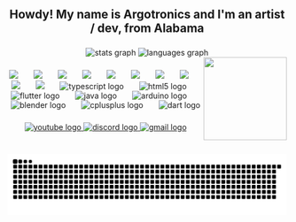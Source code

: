 <h2 align="center">Howdy! My name is Argotronics and I'm an artist / dev, from Alabama</h2>

###
<div align="center">
  <img src="https://github-readme-stats.vercel.app/api?username=Argotronics&hide_title=false&hide_rank=false&show_icons=true&include_all_commits=true&count_private=true&disable_animations=false&theme=dracula&locale=en&hide_border=false" height="150" alt="stats graph"  />
  <img src="https://github-readme-stats.vercel.app/api/top-langs?username=Argotronics&locale=en&hide_title=false&layout=compact&card_width=320&langs_count=5&theme=dracula&hide_border=false" height="150" alt="languages graph"  />
</div>

<img align="right" height="150" width="150" src="https://i.imgflip.com/8l2h58.gif"  />

###

<div align="center">
  <img src="https://cdn.jsdelivr.net/gh/devicons/devicon@latest/icons/apache/apache-original-wordmark.svg" height="30"/>
  <img width="20">
  <img src="https://cdn.jsdelivr.net/gh/devicons/devicon@latest/icons/gimp/gimp-plain-wordmark.svg" height="30"/>
  <img width="20">
  
  <img src="https://cdn.jsdelivr.net/gh/devicons/devicon@latest/icons/gimp/gimp-plain-wordmark.svg" height="30"/>
  <img width="20">
  <img src="https://cdn.jsdelivr.net/gh/devicons/devicon@latest/icons/azure/azure-plain.svg" height="30"/>
  <img width="20">
  <img src="https://cdn.jsdelivr.net/gh/devicons/devicon@latest/icons/azuresqldatabase/azuresqldatabase-original.svg" height="30"/>
  <img width="20">
  <img src="https://cdn.jsdelivr.net/gh/devicons/devicon@latest/icons/mysql/mysql-original-wordmark.svg" height="30"/>
  <img width="20">
  
<img src="https://cdn.jsdelivr.net/gh/devicons/devicon@latest/icons/visualbasic/visualbasic-plain.svg" height="30"/>
  <img width="20">
  
  <img src="https://cdn.jsdelivr.net/gh/devicons/devicon@latest/icons/csharp/csharp-plain.svg" height="30"/>
  <img width="20">
  <img src="https://cdn.jsdelivr.net/gh/devicons/devicon@latest/icons/dotnetcore/dotnetcore-original.svg" height="30"/>
  <img width="20">
  
  <img src="https://cdn.jsdelivr.net/gh/devicons/devicon@latest/icons/blazor/blazor-original.svg" height="30"/>
  <img width="20">
  <img src="https://cdn.jsdelivr.net/gh/devicons/devicon/icons/typescript/typescript-plain.svg" height="30" alt="typescript logo"  />
  <img width="20" />
  <img src="https://cdn.jsdelivr.net/gh/devicons/devicon/icons/html5/html5-plain-wordmark.svg" height="30" alt="html5 logo"  />
  <img width="20" />
  <img src="https://cdn.jsdelivr.net/gh/devicons/devicon/icons/flutter/flutter-original.svg" height="30" alt="flutter logo"  />
  <img width="20" />
  <img src="https://cdn.jsdelivr.net/gh/devicons/devicon/icons/java/java-plain.svg" height="30" alt="java logo"  />
  <img width="20" />
  <img src="https://cdn.jsdelivr.net/gh/devicons/devicon/icons/arduino/arduino-original-wordmark.svg" height="30" alt="arduino logo"  />
  <img width="20" />
  <img src="https://cdn.jsdelivr.net/gh/devicons/devicon/icons/blender/blender-original.svg" height="30" alt="blender logo"  />
  <img width="20" />
  <img src="https://cdn.jsdelivr.net/gh/devicons/devicon/icons/cplusplus/cplusplus-plain.svg" height="30" alt="cplusplus logo"  />
  <img width="20" />
  <img src="https://cdn.jsdelivr.net/gh/devicons/devicon/icons/dart/dart-original.svg" height="30" alt="dart logo"  />
</div>

###

<div align="center">
  <a href="https://www.youtube.com/channel/UCdUZvkt7OC_UP9jebe8dZbQ" target="_blank">
    <img src="https://img.shields.io/static/v1?message=Youtube&logo=youtube&label=&color=FF0000&logoColor=white&labelColor=&style=for-the-badge" height="35" alt="youtube logo"  />
  </a>
  <a href="https://discordapp.com/users/1223846752248008740" target="_blank">
    <img src="https://img.shields.io/static/v1?message=Discord&logo=discord&label=&color=7289DA&logoColor=white&labelColor=&style=for-the-badge" height="35" alt="discord logo"  />
  </a>
  <a href="mailto:argotronicsdev@gmail.com" target="_blank">
    <img src="https://img.shields.io/static/v1?message=Gmail&logo=gmail&label=&color=D14836&logoColor=white&labelColor=&style=for-the-badge" height="35" alt="gmail logo"  />
  </a>
</div>

###

<br clear="both">

<img src="https://raw.githubusercontent.com/Argotronics/Argotronics/output/snake.svg" alt="Snake animation" />

###
